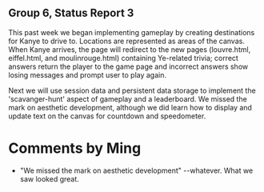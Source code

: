 ## Group 6, Status Report 3
This past week we began implementing gameplay by creating destinations for 
Kanye to drive to.  Locations are represented as areas of the canvas.  When 
Kanye arrives, the page will redirect to the new pages (louvre.html, 
eiffel.html, and moulinrouge.html) containing Ye-related trivia; correct 
answers return the player to the game page and incorrect answers show losing 
messages and prompt user to play again.

Next we will use session data and persistent data storage to implement the
'scavanger-hunt' aspect of gameplay and a leaderboard.  We missed the mark
on aesthetic development, although we did learn how to display and update
text on the canvas for countdown and speedometer.  

# Comments by Ming
* "We missed the mark on aesthetic development" --whatever.  What we saw looked great.
